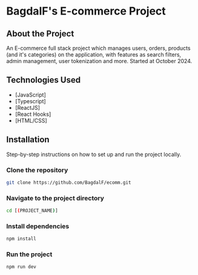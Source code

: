 # BagdalF's E-commerce Project

## About the Project

An E-commerce full stack project which manages users, orders, products (and it's categories) on the application, with features as search filters, admin management, user tokenization and more. Started at October 2024.

## Technologies Used

- [JavaScript]
- [Typescript]
- [ReactJS]
- [React Hooks]
- [HTML/CSS]

## Installation

Step-by-step instructions on how to set up and run the project locally.

### Clone the repository

```bash
git clone https://github.com/BagdalF/ecomm.git
```

### Navigate to the project directory

```bash
cd [(PROJECT_NAME)]
```

### Install dependencies

```bash
npm install
```

### Run the project

```bash
npm run dev
```
